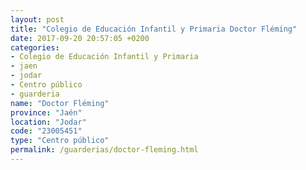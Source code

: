 ```yaml
---
layout: post
title: "Colegio de Educación Infantil y Primaria Doctor Fléming"
date: 2017-09-20 20:57:05 +0200
categories:
- Colegio de Educación Infantil y Primaria
- jaen
- jodar
- Centro público
- guarderia
name: "Doctor Fléming"
province: "Jaén"
location: "Jodar"
code: "23005451"
type: "Centro público"
permalink: /guarderias/doctor-fleming.html
---
```

